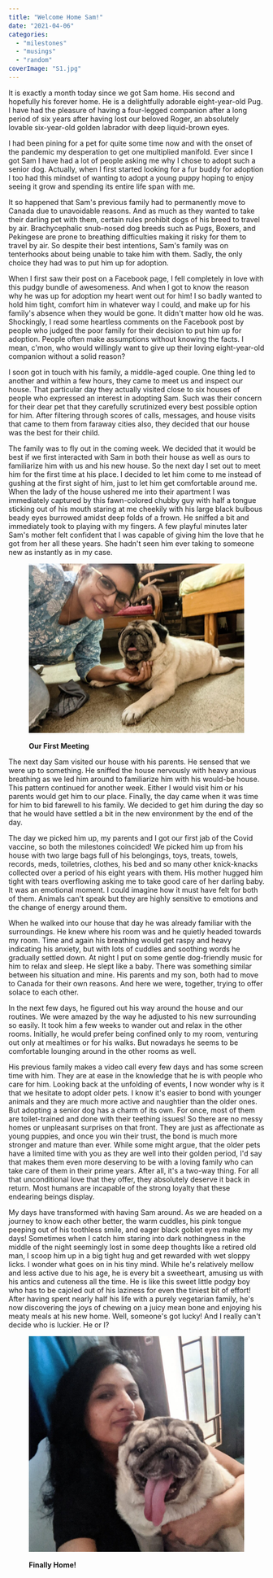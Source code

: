 ```yaml
---
title: "Welcome Home Sam!"
date: "2021-04-06"
categories: 
  - "milestones"
  - "musings"
  - "random"
coverImage: "S1.jpg"
---
```


It is exactly a month today since we got Sam home. His second and hopefully his forever home. He is a delightfully adorable eight-year-old Pug. I have had the pleasure of having a four-legged companion after a long period of six years after having lost our beloved Roger, an absolutely lovable six-year-old golden labrador with deep liquid-brown eyes.  
  
I had been pining for a pet for quite some time now and with the onset of the pandemic my desperation to get one multiplied manifold. Ever since I got Sam I have had a lot of people asking me why I chose to adopt such a senior dog. Actually, when I first started looking for a fur buddy for adoption I too had this mindset of wanting to adopt a young puppy hoping to enjoy seeing it grow and spending its entire life span with me.  
  
It so happened that Sam's previous family had to permanently move to Canada due to unavoidable reasons. And as much as they wanted to take their darling pet with them, certain rules prohibit dogs of his breed to travel by air. Brachycephalic snub-nosed dog breeds such as Pugs, Boxers, and Pekingese are prone to breathing difficulties making it risky for them to travel by air. So despite their best intentions, Sam's family was on tenterhooks about being unable to take him with them. Sadly, the only choice they had was to put him up for adoption.  
  
When I first saw their post on a Facebook page, I fell completely in love with this pudgy bundle of awesomeness. And when I got to know the reason why he was up for adoption my heart went out for him! I so badly wanted to hold him tight, comfort him in whatever way I could, and make up for his family's absence when they would be gone. It didn't matter how old he was. Shockingly, I read some heartless comments on the Facebook post by people who judged the poor family for their decision to put him up for adoption. People often make assumptions without knowing the facts. I mean, c'mon, who would willingly want to give up their loving eight-year-old companion without a solid reason?  
  
I soon got in touch with his family, a middle-aged couple. One thing led to another and within a few hours, they came to meet us and inspect our house. That particular day they actually visited close to six houses of people who expressed an interest in adopting Sam. Such was their concern for their dear pet that they carefully scrutinized every best possible option for him. After filtering through scores of calls, messages, and house visits that came to them from faraway cities also, they decided that our house was the best for their child.  
  
The family was to fly out in the coming week. We decided that it would be best if we first interacted with Sam in both their house as well as ours to familiarize him with us and his new house. So the next day I set out to meet him for the first time at his place. I decided to let him come to me instead of gushing at the first sight of him, just to let him get comfortable around me. When the lady of the house ushered me into their apartment I was immediately captured by this fawn-colored chubby guy with half a tongue sticking out of his mouth staring at me cheekily with his large black bulbous beady eyes burrowed amidst deep folds of a frown. He sniffed a bit and immediately took to playing with my fingers. A few playful minutes later Sam's mother felt confident that I was capable of giving him the love that he got from her all these years. She hadn't seen him ever taking to someone new as instantly as in my case.

<figure>

[![](images/S1-1024x804.jpg)](https://ifsbutsandsetcs.com/wp-content/uploads/2021/04/S1.jpg)

<figcaption>

**Our First Meeting**

</figcaption>

</figure>

The next day Sam visited our house with his parents. He sensed that we were up to something. He sniffed the house nervously with heavy anxious breathing as we led him around to familiarize him with his would-be house. This pattern continued for another week. Either I would visit him or his parents would get him to our place. Finally, the day came when it was time for him to bid farewell to his family. We decided to get him during the day so that he would have settled a bit in the new environment by the end of the day.  
  
The day we picked him up, my parents and I got our first jab of the Covid vaccine, so both the milestones coincided! We picked him up from his house with two large bags full of his belongings, toys, treats, towels, records, meds, toiletries, clothes, his bed and so many other knick-knacks collected over a period of his eight years with them. His mother hugged him tight with tears overflowing asking me to take good care of her darling baby. It was an emotional moment. I could imagine how it must have felt for both of them. Animals can't speak but they are highly sensitive to emotions and the change of energy around them.  
  
When he walked into our house that day he was already familiar with the surroundings. He knew where his room was and he quietly headed towards my room. Time and again his breathing would get raspy and heavy indicating his anxiety, but with lots of cuddles and soothing words he gradually settled down. At night I put on some gentle dog-friendly music for him to relax and sleep. He slept like a baby. There was something similar between his situation and mine. His parents and my son, both had to move to Canada for their own reasons. And here we were, together, trying to offer solace to each other.  
  
In the next few days, he figured out his way around the house and our routines. We were amazed by the way he adjusted to his new surrounding so easily. It took him a few weeks to wander out and relax in the other rooms. Initially, he would prefer being confined only to my room, venturing out only at mealtimes or for his walks. But nowadays he seems to be comfortable lounging around in the other rooms as well.  
  
His previous family makes a video call every few days and has some screen time with him. They are at ease in the knowledge that he is with people who care for him. Looking back at the unfolding of events, I now wonder why is it that we hesitate to adopt older pets. I know it's easier to bond with younger animals and they are much more active and naughtier than the older ones. But adopting a senior dog has a charm of its own. For once, most of them are toilet-trained and done with their teething issues! So there are no messy homes or unpleasant surprises on that front. They are just as affectionate as young puppies, and once you win their trust, the bond is much more stronger and mature than ever. While some might argue, that the older pets have a limited time with you as they are well into their golden period, I'd say that makes them even more deserving to be with a loving family who can take care of them in their prime years. After all, it's a two-way thing. For all that unconditional love that they offer, they absolutely deserve it back in return. Most humans are incapable of the strong loyalty that these endearing beings display.  
  
My days have transformed with having Sam around. As we are headed on a journey to know each other better, the warm cuddles, his pink tongue peeping out of his toothless smile, and eager black goblet eyes make my days! Sometimes when I catch him staring into dark nothingness in the middle of the night seemingly lost in some deep thoughts like a retired old man, I scoop him up in a big tight hug and get rewarded with wet sloppy licks. I wonder what goes on in his tiny mind. While he's relatively mellow and less active due to his age, he is every bit a sweetheart, amusing us with his antics and cuteness all the time. He is like this sweet little podgy boy who has to be cajoled out of his laziness for even the tiniest bit of effort! After having spent nearly half his life with a purely vegetarian family, he's now discovering the joys of chewing on a juicy mean bone and enjoying his meaty meals at his new home. Well, someone's got lucky! And I really can't decide who is luckier. He or I?

<figure>

[![](images/S2-1024x1024.jpg)](https://ifsbutsandsetcs.com/wp-content/uploads/2021/04/S2.jpg)

<figcaption>

**Finally Home!**

</figcaption>

</figure>
